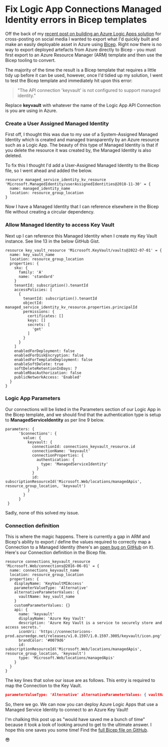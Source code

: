 # Fix Logic App Connections Managed Identity errors in Bicep templates

Off the back of my [recent post on building an Azure Logic Apps solution](2022-12-20-cross-posting-blog-posts-to-mastodon-twitter-and-linkedin-using-azure-logic-apps.md) for cross-posting on social media I wanted to export what I'd quickly built and make an easily deployable asset in Azure using [Bicep](https://learn.microsoft.com/azure/azure-resource-manager/bicep/overview). Right now there is no way to export deployed artefacts from Azure directly to Bicep - you must first export to an Azure Resource Manager (ARM) template and then use the Bicep tooling to convert.

The majority of the time the result is a Bicep template that requires a little tidy up before it can be used, however, once I'd tidied up my solution, I went to test the Bicep template and immediately hit upon this error:

> "The API connection 'keyvault' is not configured to support managed identity."

Replace **keyvault** with whatever the name of the Logic App API Connection is you are using in Azure.

### Create a User Assigned Managed Identity

First off, I thought this was due to my use of a System-Assigned Managed Identity which is created and managed transparently by an Azure resource such as a Logic App. The beauty of this type of Managed Identity is that if you delete the resource it was created by, the Managed Identity is also deleted.

To fix this I thought I'd add a User-Assigned Managed Identity to the Bicep file, so I went ahead and added the below.

```bicep:managed-identity.bicep
resource managed_service_identity_kv_resource 'Microsoft.ManagedIdentity/userAssignedIdentities@2018-11-30' = {
  name: managed_identity_name
  location: resource_group_location
}
```

Now I have a Managed Identity that I can reference elsewhere in the Bicep file without creating a circular dependency.

### Allow Managed Identity to access Key Vault

Next up I can reference this Managed Identity when I create my Key Vault instance. See line 13 in the below GitHub Gist.

```bicep:key-vault.bicep
resource key_vault_resource 'Microsoft.KeyVault/vaults@2022-07-01' = {
  name: key_vault_name
  location: resource_group_location
  properties: {
    sku: {
      family: 'A'
      name: 'standard'
    }
    tenantId: subscription().tenantId
    accessPolicies: [
      {
        tenantId: subscription().tenantId
        objectId: managed_service_identity_kv_resource.properties.principalId
        permissions: {
          certificates: []
          keys: []
          secrets: [
            'get'
          ]
        }
      }
    ]
    enabledForDeployment: false
    enabledForDiskEncryption: false
    enabledForTemplateDeployment: false
    enableSoftDelete: true
    softDeleteRetentionInDays: 7
    enableRbacAuthorization: false
    publicNetworkAccess: 'Enabled'
  }
}
```

### Logic App Parameters

Our connections will be listed in the Parameters section of our Logic App in the Bicep template, and we should find that the authentication type is setup to **ManagedServiceIdentity** as per line 9 below.

```bicep;logic-app-parameters.bicep
parameters: {
      '$connections': {
        value: {
          keyvault: {
            connectionId: connections_keyvault_resource.id
            connectionName: 'keyvault'
            connectionProperties: {
              authentication: {
                type: 'ManagedServiceIdentity'
              }
            }
            id: subscriptionResourceId('Microsoft.Web/locations/managedApis', resource_group_location, 'keyvault')
          }
        }
      }
 }
```

Sadly, none of this solved my issue.

### Connection definition

This is where the magic happens. There is currently a gap in ARM and Bicep's ability to export / define the values required to correctly map a Connection to a Managed Identity (there's an [open bug on GitHub](https://github.com/Azure/bicep/issues/5056) on it). Here's our Connection definition in the Bicep file.

```bicep:connection-logic-app-kv-msi.bicep
resource connections_keyvault_resource 'Microsoft.Web/connections@2016-06-01' = {
  name: connections_keyvault_name
  location: resource_group_location
  properties: {
    displayName: 'KeyVaultMIAccess'
    parameterValueType: 'Alternative'
    alternativeParameterValues: {
      vaultName: key_vault_name
    }
    customParameterValues: {}
    api: {
      name: 'keyvault'
      displayName: 'Azure Key Vault'
      description: 'Azure Key Vault is a service to securely store and access secrets.'
      iconUri: 'https://connectoricons-prod.azureedge.net/releases/v1.0.1597/1.0.1597.3005/keyvault/icon.png'
      brandColor: '#0079d6'
      id: subscriptionResourceId('Microsoft.Web/locations/managedApis', resource_group_location, 'keyvault')
      type: 'Microsoft.Web/locations/managedApis'
    }
  }
}
```

The key lines that solve our issue are as follows. This entry is required to map the Connection to the Key Vault.

```json
parameterValueType: 'Alternative' alternativeParameterValues: { vaultName: key_vault_name }
```

So, there we go. We can now you can deploy Azure Logic Apps that use a Managed Service Identity to connect to an Azure Key Vault!

I'm chalking this post up as "would have saved me a bunch of time" because it took a look of looking around to get to the ultimate answer. I hope this one saves you some time! Find the [full Bicep file on GitHub](https://github.com/sjwaight/NoCodeSocialCrossPosting).

😎
